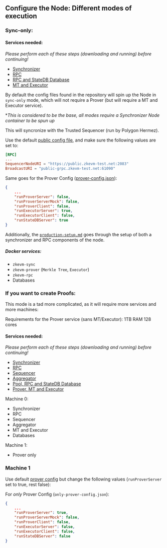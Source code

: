 ## Configure the Node: Different modes of execution

### Sync-only:

#### Services needed:

*Please perform each of these steps (downloading and running) before continuing!*

- [Synchronizer](./components/synchronizer.md)
- [RPC](./components/rpc.md)
- [RPC and StateDB Database](./components/databases.md)
- [MT and Executor](./components/prover.md)

By default the config files found in the repository will spin up the Node in `sync-only` mode, which will not require a Prover (but will require a MT and Executor service).

**This is considered to be the base, all modes require a Synchronizer Node container to be spun up*

This will syncronize with the Trusted Sequencer (run by Polygon Hermez).

Use the default [public config file](https://github.com/0xPolygonHermez/zkevm-node/blob/develop/config/environments/public/public.node.config.toml), and make sure the following values are set to:

```toml
[RPC]
...
SequencerNodeURI = "https://public.zkevm-test.net:2083"
BroadcastURI = "public-grpc.zkevm-test.net:61090"
```

Same goes for the Prover Config ([prover-config.json](https://github.com/0xPolygonHermez/zkevm-node/blob/develop/config/environments/public/public.prover.config.json)):

```json
{
	...
    "runProverServer": false,
    "runProverServerMock": false,
    "runProverClient": false,
    "runExecutorServer": true,
    "runExecutorClient": false,
    "runStateDBServer": true
}
```

Additionally, the [`production-setup.md`](./production-setup.md) goes through the setup of both a synchronizer and RPC components of the node.

##### Docker services:

- `zkevm-sync`
- `zkevm-prover` (`Merkle Tree`, `Executor`)
- `zkevm-rpc` 
- Databases

### If you want to create Proofs:

This mode is a tad more complicated, as it will require more services and more machines:

Requirements for the Prover service (sans MT/Executor): 1TB RAM 128 cores

#### Services needed: 

*Please perform each of these steps (downloading and running) before continuing!*

- [Synchronizer](./components/synchronizer.md)
- [RPC](./components/rpc.md)
- [Sequencer](./components/sequencer.md)
- [Aggregator](./components/aggregator.md)
- [Pool, RPC and StateDB Database](./components/databases.md)
- [Prover, MT and Executor](./components/prover.md)

Machine 0:

- Synchronizer
- RPC
- Sequencer
- Aggregator
- MT and Executor
- Databases

Machine 1:

- Prover only

### Machine 1

Use default [prover config](https://github.com/0xPolygonHermez/zkevm-node/blob/develop/config/environments/public/public.prover.config.json) but change the following values (`runProverServer` set to true, rest false):

For *only* Prover Config (`only-prover-config.json`):

```json
{
	...
    "runProverServer": true,
    "runProverServerMock": false,
    "runProverClient": false,
    "runExecutorServer": false,
    "runExecutorClient": false,
    "runStateDBServer": false
}
```

